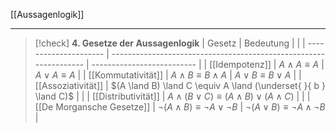 [[Aussagenlogik]]

---

> [!check] **4. Gesetze der Aussagenlogik**
| Gesetz                | Bedeutung                                                         |                            |
| --------------------- | ----------------------------------------------------------------- | -------------------------- |
| [[Idempotenz]]            | $A \land A \equiv A$                                              | $A \lor A \equiv A$        |
| [[Kommutativität]]        | $A \land B \equiv B \land A$                                      | $A \lor B \equiv B \lor A$ |
| [[Assoziativität]]        | $(A \land B) \land C \equiv A \land (\underset{  }{ b } \land C)$ |                            |
| [[Distributivität]]       | $A \land (B \lor C) \equiv (A \land B) \lor (A \land C)$          |                            |
| [[De Morgansche Gesetze]] | $\lnot(A \land B)  \equiv \lnot A \lor \lnot B$                   | $¬(A ∨ B) ≡ ¬A ∧ ¬B$       |
